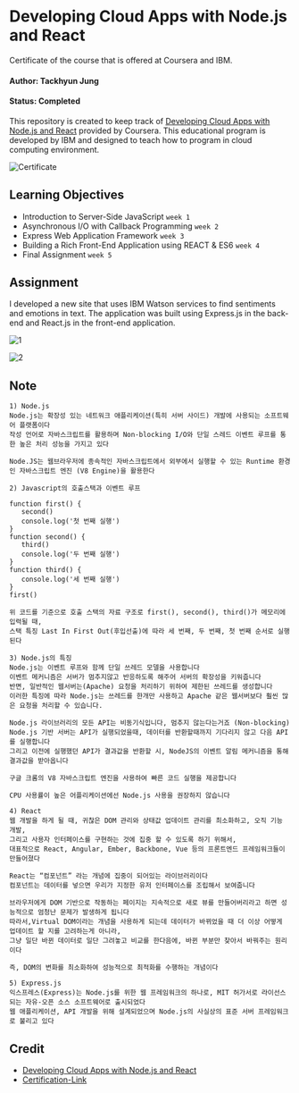# Developing Cloud Apps with Node.js and React

Certificate of the course that is offered at Coursera and IBM.

#### Author: Tackhyun Jung

#### Status: Completed

This repository is created to keep track of [Developing Cloud Apps with Node.js and React](https://www.coursera.org/learn/node-js) provided by Coursera.
This educational program is developed by IBM and designed to teach how to program in cloud computing environment.

![Certificate](https://user-images.githubusercontent.com/41291493/111711070-4fc55c80-888e-11eb-87eb-4d7249f8948e.png)

## Learning Objectives

- Introduction to Server-Side JavaScript `week 1`
- Asynchronous I/O with Callback Programming `week 2`
- Express Web Application Framework `week 3`
- Building a Rich Front-End Application using REACT & ES6 `week 4`
- Final Assignment `week 5`

## Assignment
I developed a new site that uses IBM Watson services to find sentiments and emotions in text. The application was built using Express.js in the back-end and React.js in the front-end application.

![1](https://user-images.githubusercontent.com/41291493/111033992-ffe23200-8456-11eb-9213-208d9915ed7d.png)

![2](https://user-images.githubusercontent.com/41291493/111034025-1daf9700-8457-11eb-9394-73168b031d07.png)


## Note

```
1) Node.js
Node.js는 확장성 있는 네트워크 애플리케이션(특히 서버 사이드) 개발에 사용되는 소프트웨어 플랫폼이다
작성 언어로 자바스크립트를 활용하며 Non-blocking I/O와 단일 스레드 이벤트 루프를 통한 높은 처리 성능을 가지고 있다

Node.JS는 웹브라우저에 종속적인 자바스크립트에서 외부에서 실행할 수 있는 Runtime 환경인 자바스크립트 엔진 (V8 Engine)을 활용한다

2) Javascript의 호출스택과 이벤트 루프

function first() {
   second()
   console.log('첫 번째 실행')
}
function second() {
   third()
   console.log('두 번째 실행')
}
function third() {
   console.log('세 번째 실행')
}
first()

위 코드를 기준으로 호출 스택의 자료 구조로 first(), second(), third()가 메모리에 입력될 때, 
스택 특징 Last In First Out(후입선출)에 따라 세 번째, 두 번째, 첫 번째 순서로 실행된다

3) Node.js의 특징
Node.js는 이벤트 루프와 함께 단일 쓰레드 모델을 사용합니다
이벤트 메커니즘은 서버가 멈추지않고 반응하도록 해주어 서버의 확장성을 키워줍니다
반면, 일반적인 웹서버는(Apache) 요청을 처리하기 위하여 제한된 쓰레드를 생성합니다
이러한 특징에 따라 Node.js는 쓰레드를 한개만 사용하고 Apache 같은 웹서버보다 훨씬 많은 요청을 처리할 수 있습니다.

Node.js 라이브러리의 모든 API는 비동기식입니다, 멈추지 않는다는거죠 (Non-blocking) 
Node.js 기반 서버는 API가 실행되었을때, 데이터를 반환할때까지 기다리지 않고 다음 API 를 실행합니다
그리고 이전에 실행했던 API가 결과값을 반환할 시, NodeJS의 이벤트 알림 메커니즘을 통해 결과값을 받아옵니다

구글 크롬의 V8 자바스크립트 엔진을 사용하여 빠른 코드 실행을 제공합니다

CPU 사용률이 높은 어플리케이션에선 Node.js 사용을 권장하지 않습니다

4) React
웹 개발을 하게 될 때, 귀찮은 DOM 관리와 상태값 업데이트 관리를 최소화하고, 오직 기능 개발, 
그리고 사용자 인터페이스를 구현하는 것에 집중 할 수 있도록 하기 위해서,
대표적으로 React, Angular, Ember, Backbone, Vue 등의 프론트엔드 프레임워크들이 만들어졌다

React는 “컴포넌트” 라는 개념에 집중이 되어있는 라이브러리이다
컴포넌트는 데이터를 넣으면 우리가 지정한 유저 인터페이스를 조립해서 보여줍니다

브라우저에게 DOM 기반으로 작동하는 페이지는 지속적으로 새로 뷰를 만들어버리라고 하면 성능적으로 엄청난 문제가 발생하게 됩니다
따라서,Virtual DOM이라는 개념을 사용하게 되는데 데이터가 바뀌었을 때 더 이상 어떻게 업데이트 할 지를 고려하는게 아니라, 
그냥 일단 바뀐 데이터로 일단 그려놓고 비교를 한다음에, 바뀐 부분만 찾아서 바꿔주는 원리이다

즉, DOM의 변화를 최소화하여 성능적으로 최적화를 수행하는 개념이다

5) Express.js
익스프레스(Express)는 Node.js를 위한 웹 프레임워크의 하나로, MIT 허가서로 라이선스되는 자유-오픈 소스 소프트웨어로 출시되었다
웹 애플리케이션, API 개발을 위해 설계되었으며 Node.js의 사실상의 표준 서버 프레임워크로 불리고 있다
```

## Credit

- [Developing Cloud Apps with Node.js and React](https://www.coursera.org/learn/node-js)
- [Certification-Link](https://www.coursera.org/account/accomplishments/verify/HTRPDH5AU4FX)
